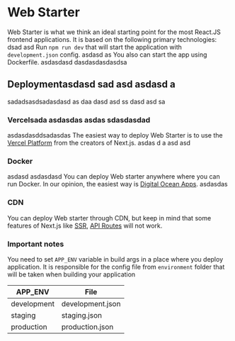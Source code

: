 # Web Starter

Web Starter is what we think an ideal starting point for the most React.JS frontend applications. It is based on the following primary technologies:
 dsad asd 
Run ```npm run dev``` that will start the application with ```development.json``` config.
 asdasd as
You also can start the app using Dockerfile.
 asdasdasd  dasdasdasdasdsa 
## Deploymentasdasd  sad asd asdasd a
 sadadsasdsadasdasd as daa dasd asd ss dasd asd sa 
### Vercelsada asdasdas  asdas sdasdasdad
asdasdasddsadasdas
The easiest way to deploy Web Starter is to use the [Vercel Platform](https://vercel.com/) from the creators of Next.js.
 asdas d a asd asd 
### Docker
asdasd  asdasdasd 
You can deploy Web starter anywhere where you can run Docker. In our opinion, the easiest way is [Digital Ocean Apps](https://www.digitalocean.com/products/app-platform).
asdasdas
### CDN

You can deploy Web starter through CDN, but keep in mind that some features of Next.js like [SSR](https://nextjs.org/docs/basic-features/pages#server-side-rendering), [API Routes](https://nextjs.org/docs/api-routes/introduction) will not work.

### Important notes

You need to set ```APP_ENV``` variable in build args in a place where you deploy application. It is responsible for the config file from ```environment``` folder that will be taken when building your application


| APP_ENV       | File          |
| ------------- | ------------- |
| development   | development.json  |
| staging       | staging.json  |
| production    | production.json  |
